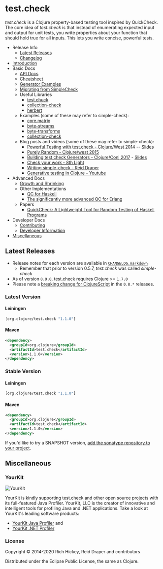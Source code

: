 # test.check

_test.check_ is a Clojure property-based testing tool inspired by QuickCheck.
The core idea of _test.check_ is that instead of enumerating expected input
and output for unit tests, you write properties about your function that should
hold true for all inputs. This lets you write concise, powerful tests.

* Release Info
  * [Latest Releases](#latest-releases)
  * [Changelog](CHANGELOG.markdown)
* [Introduction](doc/intro.md)
* Basic Docs
  * [API Docs](http://clojure.github.io/test.check/)
  * [Cheatsheet](doc/cheatsheet.md)
  * [Generator Examples](doc/generator-examples.md)
  * [Migrating from SimpleCheck](doc/migrating-from-simple-check.md)
  * Useful Libraries
    * [test.chuck](https://github.com/gfredericks/test.chuck)
    * [collection-check](https://github.com/ztellman/collection-check)
    * [herbert](https://github.com/miner/herbert)
  * Examples (some of these may refer to simple-check):
    * [core.matrix](https://github.com/mikera/core.matrix/blob/c45ee6b551a50a509e668f46a1ae52ade2c52a82/src/test/clojure/clojure/core/matrix/properties.clj)
    * [byte-streams](https://github.com/ztellman/byte-streams/blob/b5f50a20c6237ae4e45046f72367ad658090c591/test/byte_streams_simple_check.clj)
    * [byte-transforms](https://github.com/ztellman/byte-transforms/blob/c5b9613eebac722447593530531b9aa7976a0592/test/byte_transforms_simple_check.clj)
    * [collection-check](https://github.com/ztellman/collection-check)
  * Blog posts and videos (some of these may refer to simple-check):
    * [Powerful Testing with test.check - Clojure/West 2014](https://www.youtube.com/watch?v=JMhNINPo__g) -- [Slides](https://speakerdeck.com/reiddraper/powerful-testing-with-test-dot-check)
    * [Purely Random - Clojure/west 2015](https://www.youtube.com/watch?v=u0t-6lUvXHo)
    * [Building test.check Generators - Clojure/Conj 2017](https://www.youtube.com/watch?v=F4VZPxLZUdA) - [Slides](https://gfredericks.com/speaking/2017-10-12-generators.pdf)
    * [Check your work - 8th Light](http://blog.8thlight.com/connor-mendenhall/2013/10/31/check-your-work.html)
    * [Writing simple-check - Reid Draper](http://reiddraper.com/writing-simple-check/)
    * [Generative testing in Clojure - Youtube](https://www.youtube.com/watch?v=u0TkAw8QqrQ)
* Advanced Docs
  * [Growth and Shrinking](doc/growth-and-shrinking.md)
  * Other Implementations
    * [QC for Haskell](http://hackage.haskell.org/package/QuickCheck)
    * [The significantly more advanced QC for Erlang](http://www.quviq.com/index.html)
  * Papers
    * [QuickCheck: A Lightweight Tool for Random Testing of Haskell
  Programs](http://www.eecs.northwestern.edu/~robby/courses/395-495-2009-fall/quick.pdf)
* Developer Docs
  * [Contributing](CONTRIBUTING.md)
  * [Developer Information](doc/development.md)
* [Miscellaneous](#miscellaneous)

## Latest Releases

* Release notes for each version are available in [`CHANGELOG.markdown`](CHANGELOG.markdown)
  * Remember that prior to version 0.5.7, _test.check_ was called _simple-check_
* As of version `0.9.0`, test.check requires Clojure >= `1.7.0`
* Please note a [breaking change for ClojureScript](https://github.com/clojure/test.check/blob/master/CHANGELOG.markdown#080)
  in the `0.8.*` releases.

### Latest Version

#### Leiningen

```clojure
[org.clojure/test.check "1.1.0"]
```

#### Maven

```xml
<dependency>
  <groupId>org.clojure</groupId>
  <artifactId>test.check</artifactId>
  <version>1.1.0</version>
</dependency>
```

### Stable Version

#### Leiningen

```clojure
[org.clojure/test.check "1.1.0"]
```

#### Maven

```xml
<dependency>
  <groupId>org.clojure</groupId>
  <artifactId>test.check</artifactId>
  <version>1.1.0</version>
</dependency>
```

If you'd like to try a SNAPSHOT version, [add the sonatype repository to your
project](https://clojure.org/community/downloads#_using_clojure_and_contrib_snapshot_releases).

## Miscellaneous

### YourKit

![YourKit](http://www.yourkit.com/images/yklogo.png)

YourKit is kindly supporting test.check and other open source projects with its
full-featured Java Profiler.  YourKit, LLC is the creator of innovative and
intelligent tools for profiling Java and .NET applications. Take a look at
YourKit's leading software products:

* <a href="http://www.yourkit.com/java/profiler/index.jsp">YourKit Java Profiler</a> and
* <a href="http://www.yourkit.com/.net/profiler/index.jsp">YourKit .NET Profiler</a>

### License

Copyright © 2014-2020 Rich Hickey, Reid Draper and contributors

Distributed under the Eclipse Public License, the same as Clojure.
